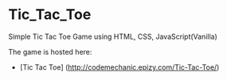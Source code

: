 # Tic_Tac_Toe
Simple Tic Tac Toe Game using HTML, CSS, JavaScript(Vanilla)

The game is hosted here:
- [Tic Tac Toe] (http://codemechanic.epizy.com/Tic-Tac-Toe/)
